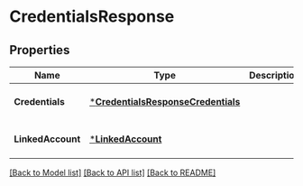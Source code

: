 # CredentialsResponse

## Properties
Name | Type | Description | Notes
------------ | ------------- | ------------- | -------------
**Credentials** | [***CredentialsResponseCredentials**](CredentialsResponse_Credentials.md) |  | [optional] [default to null]
**LinkedAccount** | [***LinkedAccount**](LinkedAccount.md) |  | [optional] [default to null]

[[Back to Model list]](../README.md#documentation-for-models) [[Back to API list]](../README.md#documentation-for-api-endpoints) [[Back to README]](../README.md)

